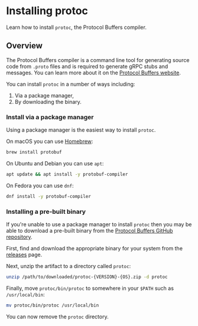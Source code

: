 # Installing protoc

Learn how to install `protoc`, the Protocol Buffers compiler.

## Overview

The Protocol Buffers compiler is a command line tool for generating source code from `.proto`
files and is required to generate gRPC stubs and messages. You can learn more about it on the
[Protocol Buffers website](https://protobuf.dev/).

You can install `protoc` in a number of ways including:

1. Via a package manager,
2. By downloading the binary.

### Install via a package manager

Using a package manager is the easiest way to install `protoc`.

On macOS you can use [Homebrew](https://brew.sh):

```sh
brew install protobuf
```

On Ubuntu and Debian you can use `apt`:

```sh
apt update && apt install -y protobuf-compiler
```

On Fedora you can use `dnf`:

```sh
dnf install -y protobuf-compiler
```

### Installing a pre-built binary

If you're unable to use a package manager to install `protoc` then you may be able
to download a pre-built binary from the [Protocol Buffers GitHub
repository](https://github.com/protocolbuffers/protobuf).

First, find and download the appropriate binary for your system from the
 [releases](https://github.com/protocolbuffers/protobuf/releases) page.

Next, unzip the artifact to a directory called `protoc`:

```sh
unzip /path/to/downloaded/protoc-{VERSION}-{OS}.zip -d protoc
```

Finally, move `protoc/bin/protoc` to somewhere in your `$PATH` such as `/usr/local/bin`:

```sh
mv protoc/bin/protoc /usr/local/bin
```

You can now remove the `protoc` directory.
